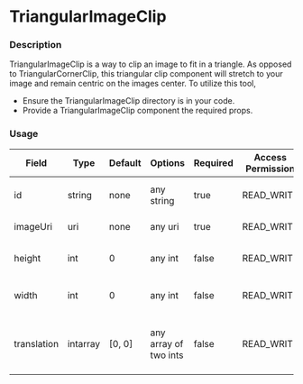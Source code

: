 # TriangularImageClip

### Description
TriangularImageClip is a way to clip an image to fit in a triangle. As opposed to TriangularCornerClip, 
this triangular clip component will stretch to your image and remain centric on the images center.
To utilize this tool,
 - Ensure the TriangularImageClip directory is in your code.
 - Provide a TriangularImageClip component the required props.

### Usage
| Field | Type | Default | Options | Required | Access Permission | Description |
| ----------- | ----------- | ----------- | ----------- | ----------- | ----------- | ----------- |
| id | string | none | any string | true | READ_WRITE | The id of the component. |
| imageUri | uri | none | any uri | true | READ_WRITE | The uri of an image. |
| height | int | 0 | any int | false | READ_WRITE | The height of the image |
| width | int | 0 | any int | false | READ_WRITE | The width of the image |
| translation | intarray | [0, 0] | any array of two ints | false | READ_WRITE | The location of the iamge on the screen. |
